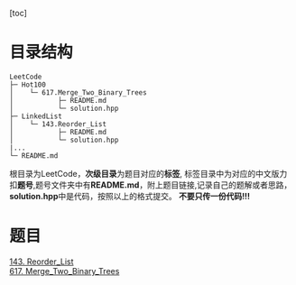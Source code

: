 [toc]
# 目录结构
```
LeetCode
├─ Hot100
│    └─ 617.Merge_Two_Binary_Trees
│           ├─ README.md
│           └─ solution.hpp
├─ LinkedList
│    └─ 143.Reorder_List
│           ├─ README.md
│           └─ solution.hpp
|...
└─ README.md

```
根目录为LeetCode，**次级目录**为题目对应的**标签**, 标签目录中为对应的中文版力扣**题号**,题号文件夹中有**README.md**，附上题目链接,记录自己的题解或者思路，**solution.hpp**中是代码，按照以上的格式提交。
**不要只传一份代码!!!**
# 题目
[143. Reorder_List](https://github.com/siwifttiger/LeetCode/tree/master/LinkedList/143.Reorder_List)  
[617. Merge_Two_Binary_Trees](https://github.com/siwifttiger/LeetCode/tree/master/Hot100/617.Merge_Two_Binary_Trees)  
